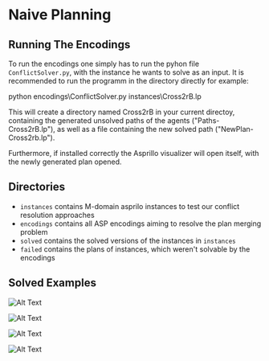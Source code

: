 # Naive Planning

## Running The Encodings

To run the encodings one simply has to run the pyhon file `ConflictSolver.py`, with the instance he wants to solve as an input.
It is recommended to run the programm in the directory directly for example:

python encodings\ConflictSolver.py instances\Cross2rB.lp



This will create a directory named Cross2rB in your current directoy, containing the generated unsolved paths of the agents ("Paths-Cross2rB.lp"), as well as a file containing the new solved path ("NewPlan-Cross2rb.lp").

Furthermore, if installed correctly the Asprillo visualizer will open itself, with the newly generated plan opened.

## Directories

- `instances` contains M-domain asprilo instances to test our conflict resolution approaches 
- `encodings` contains all ASP encodings aiming to resolve the plan merging problem
- `solved` contains the solved versions of the instances in `instances`
- `failed` contains the plans of instances, which weren't solvable by the encodings

## Solved Examples

![Alt Text](https://github.com/PaulRaatschen/Plan-Merging-Project-Sauerbrei-Raatschen/blob/main/naiveplanning/naive-gif/00.gif) 

![Alt Text](https://github.com/PaulRaatschen/Plan-Merging-Project-Sauerbrei-Raatschen/blob/d720a82c875a1a5c2afdd7944c4229c7d25e59e3/naiveplanning/naive-gif/01.gif)

![Alt Text](https://github.com/PaulRaatschen/Plan-Merging-Project-Sauerbrei-Raatschen/blob/d720a82c875a1a5c2afdd7944c4229c7d25e59e3/naiveplanning/naive-gif/02.gif)

![Alt Text](https://github.com/PaulRaatschen/Plan-Merging-Project-Sauerbrei-Raatschen/blob/d720a82c875a1a5c2afdd7944c4229c7d25e59e3/naiveplanning/naive-gif/03.gif)
